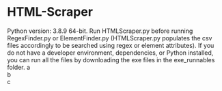 # HTML-Scraper
Python version: 3.8.9 64-bit.
Run HTMLScraper.py before running RegexFinder.py or ElementFinder.py (HTMLScraper.py populates the csv files accordingly to be searched using regex or element attributes). 
If you do not have a developer environment, dependencies, or Python installed, you can run all the files by downloading the exe files in the exe_runnables folder.
a <br />
b <br />
c
